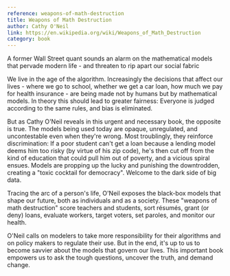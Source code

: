 ```yaml
---
reference: weapons-of-math-destruction
title: Weapons of Math Destruction
author: Cathy O'Neil
link: https://en.wikipedia.org/wiki/Weapons_of_Math_Destruction
category: book
---
```

A former Wall Street quant sounds an alarm on the mathematical models that pervade modern life - and threaten to rip apart our social fabric

We live in the age of the algorithm. Increasingly the decisions that affect our lives - where we go to school, whether we get a car loan, how much we pay for health insurance - are being made not by humans but by mathematical models. In theory this should lead to greater fairness: Everyone is judged according to the same rules, and bias is eliminated.

But as Cathy O'Neil reveals in this urgent and necessary book, the opposite is true. The models being used today are opaque, unregulated, and uncontestable even when they're wrong. Most troublingly, they reinforce discrimination: If a poor student can't get a loan because a lending model deems him too risky (by virtue of his zip code), he's then cut off from the kind of education that could pull him out of poverty, and a vicious spiral ensues. Models are propping up the lucky and punishing the downtrodden, creating a "toxic cocktail for democracy". Welcome to the dark side of big data.

Tracing the arc of a person's life, O'Neil exposes the black-box models that shape our future, both as individuals and as a society. These "weapons of math destruction" score teachers and students, sort résumés, grant (or deny) loans, evaluate workers, target voters, set paroles, and monitor our health.

O'Neil calls on modelers to take more responsibility for their algorithms and on policy makers to regulate their use. But in the end, it's up to us to become savvier about the models that govern our lives. This important book empowers us to ask the tough questions, uncover the truth, and demand change.
